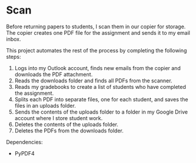 # Scan

Before returning papers to students, I scan them in our copier for storage. The copier creates one PDF file for the 
assignment and sends it to my email inbox.

This project automates the rest of the process by completing the following steps:

1. Logs into my Outlook account, finds new emails from the copier and downloads the PDF attachment.
2. Reads the downloads folder and finds all PDFs from the scanner.
3. Reads my gradebooks to create a list of students who have completed the assignment.
4. Splits each PDF into separate files, one for each student, and saves the files in an uploads folder.
5. Sends the contents of the uploads folder to a folder in my Google Drive account where I store student work.
6. Deletes the contents of the uploads folder.
7. Deletes the PDFs from the downloads folder.

Dependencies:
* PyPDF4